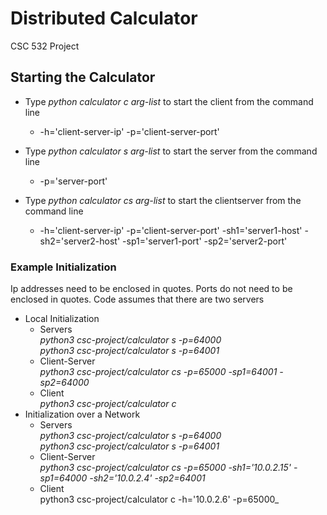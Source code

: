 # Distributed Calculator
CSC 532 Project
## Starting the Calculator
* Type _python calculator c arg-list_ to start the client from the command line

  * -h='client-server-ip' -p='client-server-port'

* Type _python calculator s arg-list_ to start the server from the command line

  * -p='server-port'

* Type _python calculator cs arg-list_ to start the clientserver from the command line

  * -h='client-server-ip' -p='client-server-port' -sh1='server1-host'  -sh2='server2-host' -sp1='server1-port' -sp2='server2-port'

### Example Initialization
Ip addresses need to be enclosed in quotes. Ports do not need to be enclosed in quotes.
Code assumes that there are two servers
* Local Initialization
  * Servers \
_python3 csc-project/calculator s -p=64000_ \
_python3 csc-project/calculator s -p=64001_ 
  * Client-Server \
_python3 csc-project/calculator cs -p=65000 -sp1=64001 -sp2=64000_ 
  * Client \
_python3 csc-project/calculator c_ 
* Initialization over a Network 
  * Servers \
_python3 csc-project/calculator s -p=64000_ \
_python3 csc-project/calculator s -p=64001_ 
  * Client-Server \
_python3 csc-project/calculator cs -p=65000 -sh1='10.0.2.15' -sp1=64000 -sh2='10.0.2.4' -sp2=64001_ 
  * Client \
python3 csc-project/calculator c -h='10.0.2.6' -p=65000_ 
